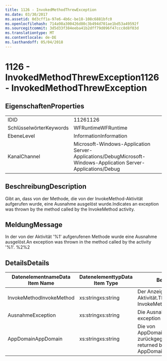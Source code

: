 ```yaml
---
title: 1126 - InvokedMethodThrewException
ms.date: 03/30/2017
ms.assetid: 0d3cff1a-97e6-4b6c-be18-108c6881bfc0
ms.openlocfilehash: 714a98a300426d80c3b494d701ae1bd53a49592f
ms.sourcegitcommit: 3d5d33f384eeba41b2dff79d096f47ccc8d8f03d
ms.translationtype: MT
ms.contentlocale: de-DE
ms.lasthandoff: 05/04/2018
---
```

# <a name="1126---invokedmethodthrewexception"></a><span data-ttu-id="a38e9-102">1126 - InvokedMethodThrewException</span><span class="sxs-lookup"><span data-stu-id="a38e9-102">1126 - InvokedMethodThrewException</span></span>
## <a name="properties"></a><span data-ttu-id="a38e9-103">Eigenschaften</span><span class="sxs-lookup"><span data-stu-id="a38e9-103">Properties</span></span>  
  
|||  
|-|-|  
|<span data-ttu-id="a38e9-104">ID</span><span class="sxs-lookup"><span data-stu-id="a38e9-104">ID</span></span>|<span data-ttu-id="a38e9-105">1126</span><span class="sxs-lookup"><span data-stu-id="a38e9-105">1126</span></span>|  
|<span data-ttu-id="a38e9-106">Schlüsselwörter</span><span class="sxs-lookup"><span data-stu-id="a38e9-106">Keywords</span></span>|<span data-ttu-id="a38e9-107">WFRuntime</span><span class="sxs-lookup"><span data-stu-id="a38e9-107">WFRuntime</span></span>|  
|<span data-ttu-id="a38e9-108">Ebene</span><span class="sxs-lookup"><span data-stu-id="a38e9-108">Level</span></span>|<span data-ttu-id="a38e9-109">Information</span><span class="sxs-lookup"><span data-stu-id="a38e9-109">Information</span></span>|  
|<span data-ttu-id="a38e9-110">Kanal</span><span class="sxs-lookup"><span data-stu-id="a38e9-110">Channel</span></span>|<span data-ttu-id="a38e9-111">Microsoft-Windows-Application Server-Applications/Debug</span><span class="sxs-lookup"><span data-stu-id="a38e9-111">Microsoft-Windows-Application Server-Applications/Debug</span></span>|  
  
## <a name="description"></a><span data-ttu-id="a38e9-112">Beschreibung</span><span class="sxs-lookup"><span data-stu-id="a38e9-112">Description</span></span>  
 <span data-ttu-id="a38e9-113">Gibt an, dass von der Methode, die von der InvokeMethod-Aktivität aufgerufen wurde, eine Ausnahme ausgelöst wurde.</span><span class="sxs-lookup"><span data-stu-id="a38e9-113">Indicates an exception was thrown by the method called by the InvokeMethod activity.</span></span>  
  
## <a name="message"></a><span data-ttu-id="a38e9-114">Meldung</span><span class="sxs-lookup"><span data-stu-id="a38e9-114">Message</span></span>  
 <span data-ttu-id="a38e9-115">In der von der Aktivität '%1' aufgerufenen Methode wurde eine Ausnahme ausgelöst.</span><span class="sxs-lookup"><span data-stu-id="a38e9-115">An exception was thrown in the method called by the activity '%1'.</span></span> <span data-ttu-id="a38e9-116">%2</span><span class="sxs-lookup"><span data-stu-id="a38e9-116">%2</span></span>  
  
## <a name="details"></a><span data-ttu-id="a38e9-117">Details</span><span class="sxs-lookup"><span data-stu-id="a38e9-117">Details</span></span>  
  
|<span data-ttu-id="a38e9-118">Datenelementname</span><span class="sxs-lookup"><span data-stu-id="a38e9-118">Data Item Name</span></span>|<span data-ttu-id="a38e9-119">Datenelementtyp</span><span class="sxs-lookup"><span data-stu-id="a38e9-119">Data Item Type</span></span>|<span data-ttu-id="a38e9-120">Beschreibung</span><span class="sxs-lookup"><span data-stu-id="a38e9-120">Description</span></span>|  
|--------------------|--------------------|-----------------|  
|<span data-ttu-id="a38e9-121">InvokeMethod</span><span class="sxs-lookup"><span data-stu-id="a38e9-121">InvokeMethod</span></span>|<span data-ttu-id="a38e9-122">xs:string</span><span class="sxs-lookup"><span data-stu-id="a38e9-122">xs:string</span></span>|<span data-ttu-id="a38e9-123">Der Anzeigename der InvokeMethod-Aktivität.</span><span class="sxs-lookup"><span data-stu-id="a38e9-123">The display name of the InvokeMethod activity.</span></span>|  
|<span data-ttu-id="a38e9-124">Ausnahme</span><span class="sxs-lookup"><span data-stu-id="a38e9-124">Exception</span></span>|<span data-ttu-id="a38e9-125">xs:string</span><span class="sxs-lookup"><span data-stu-id="a38e9-125">xs:string</span></span>|<span data-ttu-id="a38e9-126">Die Ausnahmedetails der Ausnahme.</span><span class="sxs-lookup"><span data-stu-id="a38e9-126">The exception details for the exception</span></span>|  
|<span data-ttu-id="a38e9-127">AppDomain</span><span class="sxs-lookup"><span data-stu-id="a38e9-127">AppDomain</span></span>|<span data-ttu-id="a38e9-128">xs:string</span><span class="sxs-lookup"><span data-stu-id="a38e9-128">xs:string</span></span>|<span data-ttu-id="a38e9-129">Die von AppDomain.CurrentDomain.FriendlyName zurückgegebene Zeichenfolge.</span><span class="sxs-lookup"><span data-stu-id="a38e9-129">The string returned by AppDomain.CurrentDomain.FriendlyName.</span></span>|
